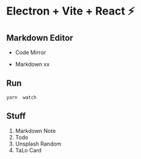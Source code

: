 # Electron + Vite + React :zap:

## Markdown Editor

- Code Mirror

- Markdown xx

## Run

```
yarn  watch
```

## Stuff

1. Markdown Note
2. Todo
3. Unsplash Random
4. TaLo Card
